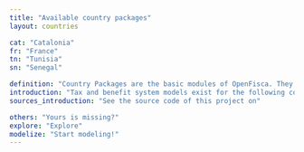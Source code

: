 ```yaml
---
title: "Available country packages"
layout: countries

cat: "Catalonia"
fr: "France"
tn: "Tunisia"
sn: "Senegal"

definition: "Country Packages are the basic modules of OpenFisca. They define the Parameters, Entities and Variables of a country."
introduction: "Tax and benefit system models exist for the following countries:"
sources_introduction: "See the source code of this project on"

others: "Yours is missing?"
explore: "Explore"
modelize: "Start modeling!"
---
```

